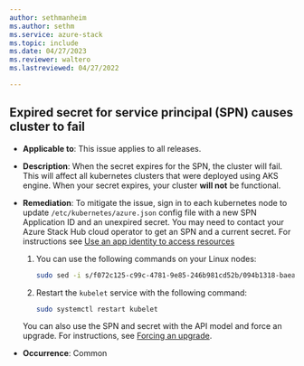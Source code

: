 ```yaml
---
author: sethmanheim
ms.author: sethm
ms.service: azure-stack
ms.topic: include
ms.date: 04/27/2023
ms.reviewer: waltero
ms.lastreviewed: 04/27/2022

---
```


## Expired secret for service principal (SPN) causes cluster to fail

- **Applicable to**: This issue applies to all releases.
- **Description**: When the secret expires for the SPN, the cluster will fail. This will affect all kubernetes clusters that were deployed using AKS engine. When your secret expires, your cluster **will not** be functional.
- **Remediation**: To mitigate the issue, sign in to each kubernetes node to update `/etc/kubernetes/azure.json` config file with a new SPN Application ID and an unexpired secret. You may need to contact your Azure Stack Hub cloud operator to get an SPN and a current secret. For instructions see [Use an app identity to access resources](../operator/give-app-access-to-resources.md) 

  1. You can use the following commands on your Linux nodes:

     ```bash  
     sudo sed -i s/f072c125-c99c-4781-9e85-246b981cd52b/094b1318-baea-4584-bf9c-4a40501ce21b/1 /etc/kubernetes/azure.json
     ```

  2. Restart the `kubelet` service with the following command:

     ```bash  
     sudo systemctl restart kubelet
     ```

  You can also use the SPN and secret with the API model and force an upgrade. For instructions, see [Forcing an upgrade](../user/azure-stack-kubernetes-aks-engine-upgrade.md?#forcing-an-upgrade).
- **Occurrence**: Common